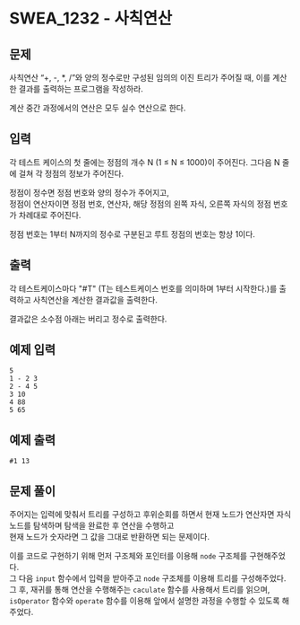 # SWEA_1232 - 사칙연산

## 문제

사칙연산 “+, -, \*, /”와 양의 정수로만 구성된 임의의 이진 트리가 주어질 때, 이를 계산한 결과를 출력하는 프로그램을 작성하라.

계산 중간 과정에서의 연산은 모두 실수 연산으로 한다.

## 입력

각 테스트 케이스의 첫 줄에는 정점의 개수 N (1 ≤ N ≤ 1000)이 주어진다. 그다음 N 줄에 걸쳐 각 정점의 정보가 주어진다.

정점이 정수면 정점 번호와 양의 정수가 주어지고,  
정점이 연산자이면 정점 번호, 연산자, 해당 정점의 왼쪽 자식, 오른쪽 자식의 정점 번호가 차례대로 주어진다.

정점 번호는 1부터 N까지의 정수로 구분된고 루트 정점의 번호는 항상 1이다.

## 출력

각 테스트케이스마다 "#T" (T는 테스트케이스 번호를 의미하며 1부터 시작한다.)를 출력하고 사칙연산을 계산한 결과값을 출력한다.

결과값은 소수점 아래는 버리고 정수로 출력한다.

## 예제 입력

```
5
1 - 2 3
2 - 4 5
3 10
4 88
5 65
```

## 예제 출력

```
#1 13
```

## 문제 풀이

주어지는 입력에 맞춰서 트리를 구성하고 후위순회를 하면서 현재 노드가 연산자면 자식 노드를 탐색하며 탐색을 완료한 후 연산을 수행하고  
현재 노드가 숫자라면 그 값을 그대로 반환하면 되는 문제이다.

이를 코드로 구현하기 위해 먼저 구조체와 포인터를 이용해 `node` 구조체를 구현해주었다.  
그 다음 `input` 함수에서 입력을 받아주고 `node` 구조체를 이용해 트리를 구성해주었다.  
그 후, 재귀를 통해 연산을 수행해주는 `caculate` 함수를 사용해서 트리를 읽으며,  
`isOperator` 함수와 `operate` 함수를 이용해 앞에서 설명한 과정을 수행할 수 있도록 해주었다.
